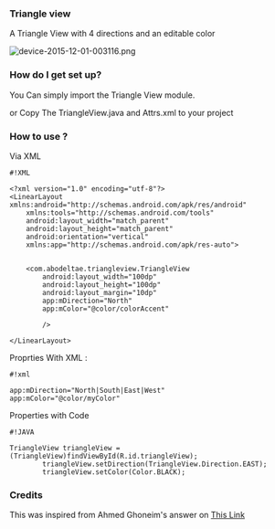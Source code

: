 ### Triangle view  ###
A Triangle View with 4 directions and an editable color 

![device-2015-12-01-003116.png](https://bitbucket.org/repo/9qGRRG/images/1802270595-device-2015-12-01-003116.png)
### How do I get set up? ###

You Can simply import the Triangle View module.

or Copy The TriangleView.java and Attrs.xml to your project 

### How to use ? ###
Via XML 

```
#!XML

<?xml version="1.0" encoding="utf-8"?>
<LinearLayout xmlns:android="http://schemas.android.com/apk/res/android"
    xmlns:tools="http://schemas.android.com/tools"
    android:layout_width="match_parent"
    android:layout_height="match_parent"
    android:orientation="vertical"
    xmlns:app="http://schemas.android.com/apk/res-auto">


    <com.abodeltae.triangleview.TriangleView
        android:layout_width="100dp"
        android:layout_height="100dp"
        android:layout_margin="10dp"
        app:mDirection="North"
        app:mColor="@color/colorAccent"
        
        />

</LinearLayout>
```
Proprties With XML : 

```
#!xml

app:mDirection="North|South|East|West"
app:mColor="@color/myColor"
```

Properties with Code

```
#!JAVA

TriangleView triangleView =(TriangleView)findViewById(R.id.triangleView);
        triangleView.setDirection(TriangleView.Direction.EAST);
        triangleView.setColor(Color.BLACK);
```




### Credits  ###
This was inspired from Ahmed Ghoneim's answer on [This Link](http://stackoverflow.com/a/18191340/4649740)